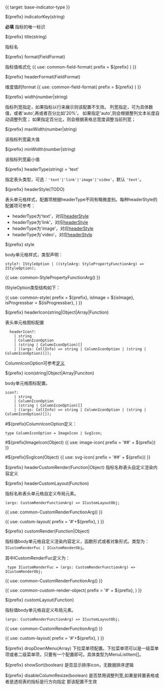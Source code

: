 
{{ target: base-indicator-type }}

${prefix} indicatorKey(string)

**必填**  指标的唯一标识

${prefix} title(string)

指标名

${prefix} format(FieldFormat)

指标值格式化
{{ use: common-field-format(
  prefix = ${prefix}
  ) }}

${prefix} headerFormat(FieldFormat)

维度值的format
{{ use: common-field-format(
  prefix = ${prefix}
  ) }}

${prefix} width(number|string)

指标列宽指定，如果指标以行来展示则该配置不生效。
列宽指定，可为具体数值，或者'auto',再或者百分比如'20%'。
如果指定'auto',则会根据整列文本长度自动调整列宽；
如果指定百分比，则会根据表格总宽度调整当前列宽；

${prefix} maxWidth(number|string)

该指标列宽最大值

${prefix} minWidth(number|string)

该指标列宽最小值

${prefix} headerType(string) = 'text'

指定表头类型，可选：`'text'|'link'|'image'|'video'`，默认 `'text'`。

${prefix} headerStyle(TODO)

表头单元格样式，配置项根据headerType不同有略微差别。每种headerStyle的配置项可参考：

- headerType为'text'，对应[headerStyle](../option/PivotTable-columns-text#headerStyle.bgColor)
- headerType为'link'，对应[headerStyle](../option/PivotTable-columns-link#headerStyle.bgColor)
- headerType为'image'，对应[headerStyle](../option/PivotTable-columns-image#headerStyle.bgColor)
- headerType为'video'，对应[headerStyle](../option/PivotTable-columns-image#headerStyle.bgColor)

${prefix} style

body单元格样式，类型声明：
```
style?: IStyleOption | ((styleArg: StylePropertyFunctionArg) => IStyleOption);
```
{{ use: common-StylePropertyFunctionArg() }}

IStyleOption类型结构如下：

{{ use: common-style(
  prefix = ${prefix},
  isImage = ${isImage},
  isProgressbar = ${isProgressbar},
) }}

${prefix} headerIcon(string|Object|Array|Function)

表头单元格图标配置

```
  headerIcon?:
    | string
    | ColumnIconOption
    | (string | ColumnIconOption)[]
    | ((args: CellInfo) => string | ColumnIconOption | (string | ColumnIconOption)[]);
```

ColumnIconOption可参考[定义](/zh/option.html#PivotTable-indicators-text.icon.ColumnIconOption定义：)

${prefix} icon(string|Object|Array|Funciton)

body单元格图标配置。

```
icon?:
    | string
    | ColumnIconOption
    | (string | ColumnIconOption)[]
    | ((args: CellInfo) => string | ColumnIconOption | (string | ColumnIconOption)[]);
```
#${prefix}ColumnIconOption定义：
```
type ColumnIconOption = ImageIcon | SvgIcon;
```
#${prefix}ImageIcon(Object)
{{ use: image-icon(  prefix = '##' + ${prefix}) }}

#${prefix}SvgIcon(Object)
{{ use: svg-icon(  prefix = '##' + ${prefix}) }}

${prefix} headerCustomRender(Function|Object)
指标名称表头自定义渲染内容定义

${prefix} headerCustomLayout(Function)

指标名称表头单元格自定义布局元素。

```
(args: CustomRenderFunctionArg) => ICustomLayoutObj;
```
{{ use: common-CustomRenderFunctionArg() }}

{{ use: custom-layout(
    prefix =  '#'+${prefix},
) }}

${prefix} customRender(Function|Object)

指标值body单元格自定义渲染内容定义，函数形式或者对象形式。类型为：`ICustomRenderFuc | ICustomRenderObj`。

其中ICustomRenderFuc定义为：
```
 type ICustomRenderFuc = (args: CustomRenderFunctionArg) => ICustomRenderObj;
```
{{ use: common-CustomRenderFunctionArg() }}

{{ use: common-custom-render-object(
  prefix = '#' + ${prefix},
) }}

${prefix} customLayout(Function)

指标值body单元格自定义布局元素。

```
(args: CustomRenderFunctionArg) => ICustomLayoutObj;
```
{{ use: common-CustomRenderFunctionArg() }}

{{ use: custom-layout(
    prefix =  '#'+${prefix},
) }}

${prefix} dropDownMenu(Array)
下拉菜单项配置。下拉菜单项可以是一级菜单项或者二级菜单项，只要有一个配置即可。具体类型为MenuListItem[]。

${prefix} showSort(boolean)
是否显示排序icon，无数据排序逻辑

${prefix} disableColumnResize(boolean)
是否禁用调整列宽,如果是转置表格或者是透视表的指标是行方向指定 那该配置不生效


